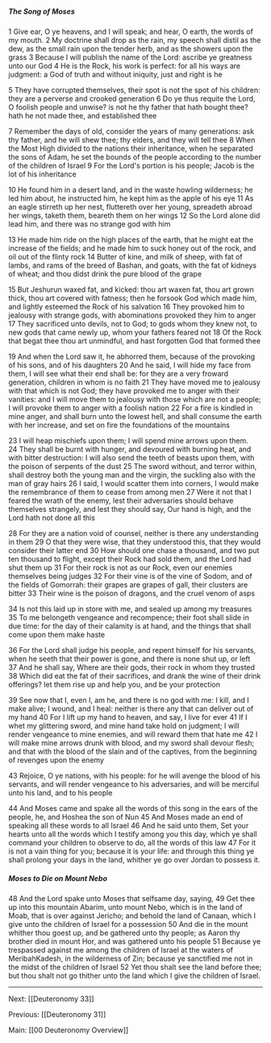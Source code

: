 ##### The Song of Moses

   1 Give ear, O ye heavens, and I will speak; and hear, O earth, the words of my mouth. 2 My doctrine shall drop as the rain, my speech shall distil as the dew, as the small rain upon the tender herb, and as the showers upon the grass 3 Because I will publish the name of the Lord: ascribe ye greatness unto our God 4 He is the Rock, his work is perfect: for all his ways are judgment: a God of truth and without iniquity, just and right is he 
   
   5 They have corrupted themselves, their spot is not the spot of his children: they are a perverse and crooked generation 6 Do ye thus requite the Lord, O foolish people and unwise? is not he thy father that hath bought thee? hath he not made thee, and established thee 
   
   7 Remember the days of old, consider the years of many generations: ask thy father, and he will shew thee; thy elders, and they will tell thee 8 When the Most High divided to the nations their inheritance, when he separated the sons of Adam, he set the bounds of the people according to the number of the children of Israel 9 For the Lord's portion is his people; Jacob is the lot of his inheritance 
   
   10 He found him in a desert land, and in the waste howling wilderness; he led him about, he instructed him, he kept him as the apple of his eye 11 As an eagle stirreth up her nest, fluttereth over her young, spreadeth abroad her wings, taketh them, beareth them on her wings 12 So the Lord alone did lead him, and there was no strange god with him 
   
   13 He made him ride on the high places of the earth, that he might eat the increase of the fields; and he made him to suck honey out of the rock, and oil out of the flinty rock 14 Butter of kine, and milk of sheep, with fat of lambs, and rams of the breed of Bashan, and goats, with the fat of kidneys of wheat; and thou didst drink the pure blood of the grape 
   
   15 But Jeshurun waxed fat, and kicked: thou art waxen fat, thou art grown thick, thou art covered with fatness; then he forsook God which made him, and lightly esteemed the Rock of his salvation 16 They provoked him to jealousy with strange gods, with abominations provoked they him to anger 17 They sacrificed unto devils, not to God; to gods whom they knew not, to new gods that came newly up, whom your fathers feared not 18 Of the Rock that begat thee thou art unmindful, and hast forgotten God that formed thee 
   
   19 And when the Lord saw it, he abhorred them, because of the provoking of his sons, and of his daughters 20 And he said, I will hide my face from them, I will see what their end shall be: for they are a very froward generation, children in whom is no faith 21 They have moved me to jealousy with that which is not God; they have provoked me to anger with their vanities: and I will move them to jealousy with those which are not a people; I will provoke them to anger with a foolish nation 22 For a fire is kindled in mine anger, and shall burn unto the lowest hell, and shall consume the earth with her increase, and set on fire the foundations of the mountains 
   
   23 I will heap mischiefs upon them; I will spend mine arrows upon them. 24 They shall be burnt with hunger, and devoured with burning heat, and with bitter destruction: I will also send the teeth of beasts upon them, with the poison of serpents of the dust 25 The sword without, and terror within, shall destroy both the young man and the virgin, the suckling also with the man of gray hairs 26 I said, I would scatter them into corners, I would make the remembrance of them to cease from among men 27 Were it not that I feared the wrath of the enemy, lest their adversaries should behave themselves strangely, and lest they should say, Our hand is high, and the Lord hath not done all this 
   
   28 For they are a nation void of counsel, neither is there any understanding in them 29 O that they were wise, that they understood this, that they would consider their latter end 30 How should one chase a thousand, and two put ten thousand to flight, except their Rock had sold them, and the Lord had shut them up 31 For their rock is not as our Rock, even our enemies themselves being judges 32 For their vine is of the vine of Sodom, and of the fields of Gomorrah: their grapes are grapes of gall, their clusters are bitter 33 Their wine is the poison of dragons, and the cruel venom of asps 
   
   34 Is not this laid up in store with me, and sealed up among my treasures 35 To me belongeth vengeance and recompence; their foot shall slide in due time: for the day of their calamity is at hand, and the things that shall come upon them make haste 
   
   36 For the Lord shall judge his people, and repent himself for his servants, when he seeth that their power is gone, and there is none shut up, or left 37 And he shall say, Where are their gods, their rock in whom they trusted 38 Which did eat the fat of their sacrifices, and drank the wine of their drink offerings? let them rise up and help you, and be your protection 
   
   39 See now that I, even I, am he, and there is no god with me: I kill, and I make alive; I wound, and I heal: neither is there any that can deliver out of my hand 40 For I lift up my hand to heaven, and say, I live for ever 41 If I whet my glittering sword, and mine hand take hold on judgment; I will render vengeance to mine enemies, and will reward them that hate me 42 I will make mine arrows drunk with blood, and my sword shall devour flesh; and that with the blood of the slain and of the captives, from the beginning of revenges upon the enemy 
   
   43 Rejoice, O ye nations, with his people: for he will avenge the blood of his servants, and will render vengeance to his adversaries, and will be merciful unto his land, and to his people 

44 And Moses came and spake all the words of this song in the ears of the people, he, and Hoshea the son of Nun 45 And Moses made an end of speaking all these words to all Israel 46 And he said unto them, Set your hearts unto all the words which I testify among you this day, which ye shall command your children to observe to do, all the words of this law 47 For it is not a vain thing for you; because it is your life: and through this thing ye shall prolong your days in the land, whither ye go over Jordan to possess it.

##### Moses to Die on Mount Nebo

48 And the Lord spake unto Moses that selfsame day, saying, 49 Get thee up into this mountain Abarim, unto mount Nebo, which is in the land of Moab, that is over against Jericho; and behold the land of Canaan, which I give unto the children of Israel for a possession 50 And die in the mount whither thou goest up, and be gathered unto thy people; as Aaron thy brother died in mount Hor, and was gathered unto his people 51 Because ye trespassed against me among the children of Israel at the waters of MeribahKadesh, in the wilderness of Zin; because ye sanctified me not in the midst of the children of Israel 52 Yet thou shalt see the land before thee; but thou shalt not go thither unto the land which I give the children of Israel.

---
Next: [[Deuteronomy 33]]

Previous: [[Deuteronomy 31]]

Main: [[00 Deuteronomy Overview]]